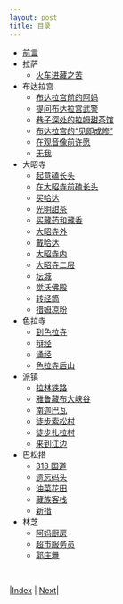 ```yaml
---
layout: post
title: 目录
---
```


* [前言](1-qianyan)
* 拉萨
  * [火车进藏之苦](3-lasa/2-arrive)
* 布达拉宫
  * [布达拉宫前的阿妈](3-lasa/3-ama)
  * [提问布达拉宫武警](3-lasa/4-bugongye)
  * [巷子深处的拉姆甜茶馆](3-lasa/5-lamu-tiancha)
  * [布达拉宫的“见即成修”](3-lasa/6-bugong-xiuxin)
  * [在观音像前许愿](3-lasa/7-guanyin)
  * [无我](3-lasa/11-kassy-fansi)
* 大昭寺
  * [起意磕长头](3-lasa/12-changtou)
  * [在大昭寺前磕长头](3-lasa/13-kechangtou)
  * [买哈达](3-lasa/14-hada)
  * [光明甜茶](3-lasa/15-tiancha)
  * [买藏药和藏香](3-lasa/16-zangxiang)
  * [大昭寺外](3-lasa/17-dazhaosi-wai)
  * [戴哈达](3-lasa/18-hada)
  * [大昭寺内](3-lasa/19-in-dazhao)
  * [大昭寺二层](3-lasa/20-jinding)
  * [坛城](3-lasa/21-tanchen)
  * [觉沃佛殿](3-lasa/22-chaoshen)
  * [转经筒](3-lasa/23-zhuanjing)
  * [措姆凉粉](3-lasa/24-liangf)
* 色拉寺
  * [到色拉寺](3-lasa/29-sera)
  * [辩经](3-lasa/33-bianjin)
  * [诵经](3-lasa/34-songjin)
  * [色拉寺后山](3-lasa/36-houshan)
* 派镇
  * [拉林铁路](5-linzhi/51-linzhi)
  * [雅鲁藏布大峡谷](5-linzhi/53-daxiagu)
  * [南迦巴瓦](5-linzhi/61-nanjbw)
  * [徒步索松村](5-linzhi/62-sousong)
  * [徒步扎拉村](5-linzhi/63-zhala)
  * [来到江边](5-linzhi/65-nongzhuang)
* 巴松措
  * [318 国道](5-linzhi/71-bus-318)
  * [遗忘码头](5-linzhi/82-lake)
  * [油菜花田](5-linzhi/83-youcaihua)
  * [藏族客栈](5-linzhi/85-zangkezhan)
  * [新措](5-linzhi/87-xingcuo)
* 林芝
  * [阿妈厨房](5-linzhi/88-amachuf)
  * [超市服务员](5-linzhi/93-chaoshi)
  * [郭庄舞](5-linzhi/99-guozhuang)

<br/>

|[Index](..) | [Next](1-qianyan)|

<!-- cd /Users/yishuai/Documents/Website/book/book -->
<!-- jekyll serve --trace -->

<!-- cd /Users/yishuai/.gem/ruby/3.1.2/gems/web/webrick-1.7.0 -->
<!-- bundle add webrick -->